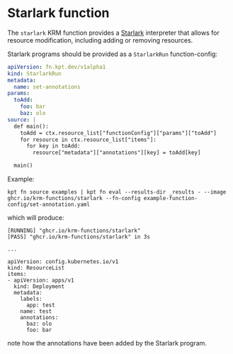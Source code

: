 # Starlark function

The `starlark` KRM function provides a [Starlark](https://starlark-lang.org/) interpreter that allows for resource modification, including adding or removing resources.

Starlark programs should be provided as a `StarlarkRun` function-config:

```yaml
apiVersion: fn.kpt.dev/v1alpha1
kind: StarlarkRun
metadata:
  name: set-annotations
params:
  toAdd:
    foo: bar
    baz: olo
source: |
  def main():
    toAdd = ctx.resource_list["functionConfig"]["params"]["toAdd"]
    for resource in ctx.resource_list["items"]:
      for key in toAdd:
        resource["metadata"]["annotations"][key] = toAdd[key]

  main()
```

Example:

```shell
kpt fn source examples | kpt fn eval --results-dir _results - --image ghcr.io/krm-functions/starlark --fn-config example-function-config/set-annotation.yaml
```

which will produce:

```
[RUNNING] "ghcr.io/krm-functions/starlark"
[PASS] "ghcr.io/krm-functions/starlark" in 3s

...

apiVersion: config.kubernetes.io/v1
kind: ResourceList
items:
- apiVersion: apps/v1
  kind: Deployment
  metadata:
    labels:
      app: test
    name: test
    annotations:
      baz: olo
      foo: bar
```

note how the annotations have been added by the Starlark program.
